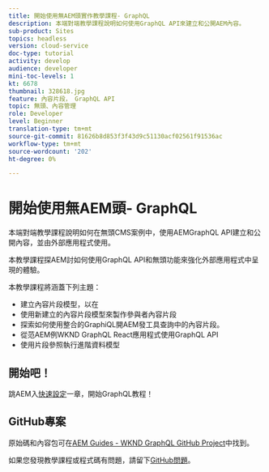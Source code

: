 ```yaml
---
title: 開始使用無AEM頭實作教學課程- GraphQL
description: 本端對端教學課程說明如何使用GraphQL API來建立和公開AEM內容。
sub-product: Sites
topics: headless
version: cloud-service
doc-type: tutorial
activity: develop
audience: developer
mini-toc-levels: 1
kt: 6678
thumbnail: 328618.jpg
feature: 內容片段， GraphQL API
topic: 無頭、內容管理
role: Developer
level: Beginner
translation-type: tm+mt
source-git-commit: 81626b8d853f3f43d9c51130acf02561f91536ac
workflow-type: tm+mt
source-wordcount: '202'
ht-degree: 0%

---
```



# 開始使用無AEM頭- GraphQL

本端對端教學課程說明如何在無頭CMS案例中，使用AEMGraphQL API建立和公開內容，並由外部應用程式使用。

本教學課程探AEM討如何使用GraphQL API和無頭功能來強化外部應用程式中呈現的體驗。

本教學課程將涵蓋下列主題：

* 建立內容片段模型，以在
* 使用新建立的內容片段模型來製作參與者內容片段
* 探索如何使用整合的GraphiQL開AEM發工具查詢中的內容片段。
* 從范AEM例WKND GraphQL React應用程式使用GraphQL API
* 使用片段參照執行進階資料模型

## 開始吧！

跳AEM入[快速設定](./setup.md)一章，開始GraphQL教程！

## GitHub專案

原始碼和內容包可在[AEM Guides - WKND GraphQL GitHub Project](https://github.com/adobe/aem-guides-wknd-graphql)中找到。

如果您發現教學課程或程式碼有問題，請留下[GitHub問題](https://github.com/adobe/aem-guides-wknd-graphql/issues)。
